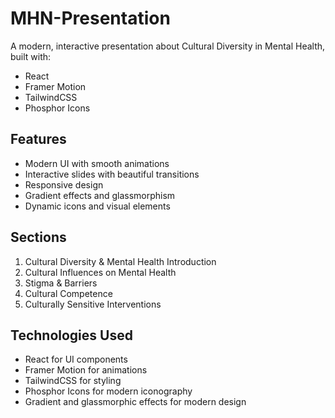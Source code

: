 # MHN-Presentation

A modern, interactive presentation about Cultural Diversity in Mental Health, built with:
- React
- Framer Motion
- TailwindCSS
- Phosphor Icons

## Features
- Modern UI with smooth animations
- Interactive slides with beautiful transitions
- Responsive design
- Gradient effects and glassmorphism
- Dynamic icons and visual elements

## Sections
1. Cultural Diversity & Mental Health Introduction
2. Cultural Influences on Mental Health
3. Stigma & Barriers
4. Cultural Competence
5. Culturally Sensitive Interventions

## Technologies Used
- React for UI components
- Framer Motion for animations
- TailwindCSS for styling
- Phosphor Icons for modern iconography
- Gradient and glassmorphic effects for modern design 